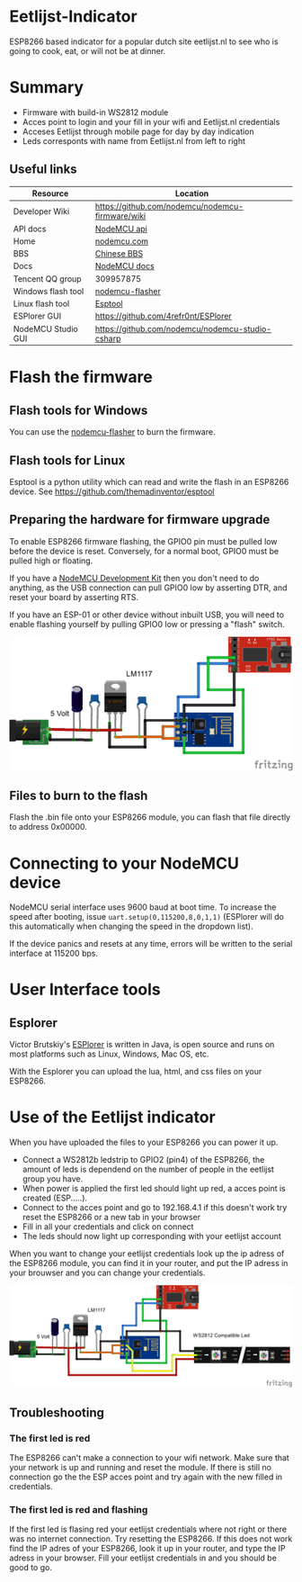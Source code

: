 # Eetlijst-Indicator
ESP8266 based indicator for a popular dutch site eetlijst.nl to see who is going to cook, eat, or will not be at dinner.

# Summary

- Firmware with build-in WS2812 module
- Acces point to login and your fill in your wifi and Eetlijst.nl credentials
- Acceses Eetlijst through mobile page for day by day indication
- Leds corresponts with name from Eetlijst.nl from left to right

## Useful links

| Resource | Location |
| -------------- | -------------- |
| Developer Wiki       | https://github.com/nodemcu/nodemcu-firmware/wiki |
| API docs             | [NodeMCU api](https://github.com/nodemcu/nodemcu-firmware/wiki/nodemcu_api_en) |
| Home                 | [nodemcu.com](http://www.nodemcu.com) |
| BBS                  | [Chinese BBS](http://bbs.nodemcu.com) |
| Docs                 | [NodeMCU docs](http://www.nodemcu.com/docs/) |
| Tencent QQ group     | 309957875 |
| Windows flash tool   | [nodemcu-flasher](https://github.com/nodemcu/nodemcu-flasher) |
| Linux flash tool     | [Esptool](https://github.com/themadinventor/esptool) |
| ESPlorer GUI         | https://github.com/4refr0nt/ESPlorer |
| NodeMCU Studio GUI   | https://github.com/nodemcu/nodemcu-studio-csharp |


# Flash the firmware

## Flash tools for Windows

You can use the [nodemcu-flasher](https://github.com/nodemcu/nodemcu-flasher) to burn the firmware.

## Flash tools for Linux

Esptool is a python utility which can read and write the flash in an ESP8266 device. See https://github.com/themadinventor/esptool

## Preparing the hardware for firmware upgrade

To enable ESP8266 firmware flashing, the GPIO0 pin must be pulled low before
the device is reset. Conversely, for a normal boot, GPIO0 must be pulled high
or floating.

If you have a [NodeMCU Development Kit](http://www.nodemcu.com/index_en.html) then
you don't need to do anything, as the USB connection can pull GPIO0
low by asserting DTR, and reset your board by asserting RTS.

If you have an ESP-01 or other device without inbuilt USB, you will need to
enable flashing yourself by pulling GPIO0 low or pressing a "flash" switch.

![Schematic Flash](https://github.com/wytsem/Eetlijst-Indicator/blob/master/Schematic_flash.png)

## Files to burn to the flash

Flash the .bin file onto your ESP8266 module, you can flash that file directly to address 0x00000.

# Connecting to your NodeMCU device

NodeMCU serial interface uses 9600 baud at boot time. To increase the speed after booting, issue `uart.setup(0,115200,8,0,1,1)` (ESPlorer will do this automatically when changing the speed in the dropdown list).

If the device panics and resets at any time, errors will be written to the serial interface at 115200 bps.

# User Interface tools

## Esplorer

Victor Brutskiy's [ESPlorer](https://github.com/4refr0nt/ESPlorer) is written in Java, is open source and runs on most platforms such as Linux, Windows, Mac OS, etc.

With the Esplorer you can upload the lua, html, and css files on your ESP8266. 

# Use of the Eetlijst indicator

When you have uploaded the files to your ESP8266 you can power it up.

- Connect a WS2812b ledstrip to GPIO2 (pin4) of the ESP8266, the amount of leds is dependend on the number of people in the eetlijst group you have.
- When power is applied the first led should light up red, a acces point is created (ESP.....).
- Connect to the acces point and go to 192.168.4.1 if this doesn't work try reset the ESP8266 or a new tab in your browser
- Fill in all your credentials and click on connect
- The leds should now light up corresponding with your eetlijst account

When you want to change your eetlijst credentials look up the ip adress of the ESP8266 module, you can find it in your router, and put the IP adress in your brouwser and you can change your credentials.

![Schematic](https://github.com/wytsem/Eetlijst-Indicator/blob/master/Schematic.png)

## Troubleshooting

### The first led is red
The ESP8266 can't make a connection to your wifi network. Make sure that your network is up and running and reset the module. If there is still no connection go the the ESP acces point and try again with the new filled in credentials.

### The first led is red and flashing
If the first led is flasing red your eetlijst credentials where not right or there was no internet connection. Try resetting the ESP8266.
If this does not work find the IP adres of your ESP8266, look it up in your router, and type the IP adress in your browser. Fill your eetlijst credentials in and you should be good to go.
